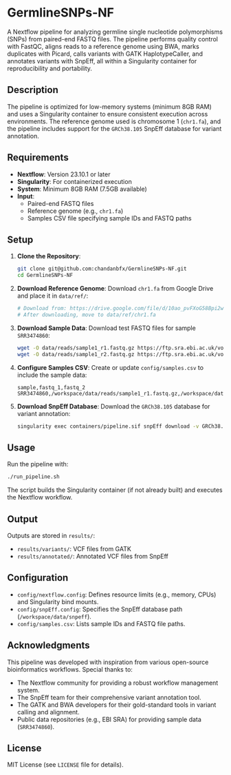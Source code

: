 # GermlineSNPs-NF

A Nextflow pipeline for analyzing germline single nucleotide polymorphisms (SNPs) from paired-end FASTQ files. The pipeline performs quality control with FastQC, aligns reads to a reference genome using BWA, marks duplicates with Picard, calls variants with GATK HaplotypeCaller, and annotates variants with SnpEff, all within a Singularity container for reproducibility and portability.

## Description

The pipeline is optimized for low-memory systems (minimum 8GB RAM) and uses a Singularity container to ensure consistent execution across environments. The reference genome used is chromosome 1 (`chr1.fa`), and the pipeline includes support for the `GRCh38.105` SnpEff database for variant annotation.

## Requirements

- **Nextflow**: Version 23.10.1 or later
- **Singularity**: For containerized execution
- **System**: Minimum 8GB RAM (7.5GB available)
- **Input**:
  - Paired-end FASTQ files
  - Reference genome (e.g., `chr1.fa`)
  - Samples CSV file specifying sample IDs and FASTQ paths

## Setup

1. **Clone the Repository**:
   ```bash
   git clone git@github.com:chandanbfx/GermlineSNPs-NF.git
   cd GermlineSNPs-NF
   ```

2. **Download Reference Genome**:
   Download `chr1.fa` from Google Drive and place it in `data/ref/`:
   ```bash
   # Download from: https://drive.google.com/file/d/10ao_pvFXoG58Bpi2wusxXLQgB7BlPdW-/view?usp=sharing
   # After downloading, move to data/ref/chr1.fa
   ```

3. **Download Sample Data**:
   Download test FASTQ files for sample `SRR3474860`:
   ```bash
   wget -O data/reads/sample1_r1.fastq.gz https://ftp.sra.ebi.ac.uk/vol1/fastq/SRR347/000/SRR3474860/SRR3474860_1.fastq.gz
   wget -O data/reads/sample1_r2.fastq.gz https://ftp.sra.ebi.ac.uk/vol1/fastq/SRR347/000/SRR3474860/SRR3474860_2.fastq.gz
   ```

4. **Configure Samples CSV**:
   Create or update `config/samples.csv` to include the sample data:
   ```csv
   sample,fastq_1,fastq_2
   SRR3474860,/workspace/data/reads/sample1_r1.fastq.gz,/workspace/data/reads/sample1_r2.fastq.gz
   ```

5. **Download SnpEff Database**:
   Download the `GRCh38.105` database for variant annotation:
   ```bash
   singularity exec containers/pipeline.sif snpEff download -v GRCh38.105 -c config/snpEff.config
   ```

## Usage

Run the pipeline with:
```bash
./run_pipeline.sh
```

The script builds the Singularity container (if not already built) and executes the Nextflow workflow.

## Output

Outputs are stored in `results/`:
- `results/variants/`: VCF files from GATK
- `results/annotated/`: Annotated VCF files from SnpEff

## Configuration

- `config/nextflow.config`: Defines resource limits (e.g., memory, CPUs) and Singularity bind mounts.
- `config/snpEff.config`: Specifies the SnpEff database path (`/workspace/data/snpeff`).
- `config/samples.csv`: Lists sample IDs and FASTQ file paths.

## Acknowledgments

This pipeline was developed with inspiration from various open-source bioinformatics workflows. Special thanks to:
- The Nextflow community for providing a robust workflow management system.
- The SnpEff team for their comprehensive variant annotation tool.
- The GATK and BWA developers for their gold-standard tools in variant calling and alignment.
- Public data repositories (e.g., EBI SRA) for providing sample data (`SRR3474860`).

## License

MIT License (see `LICENSE` file for details).
